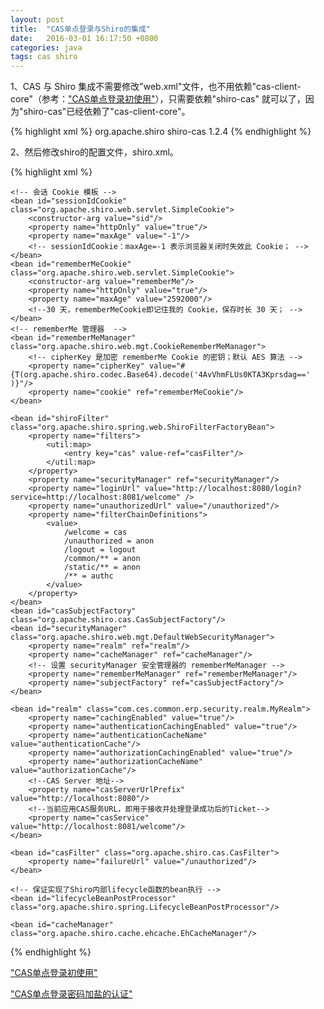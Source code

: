```yaml
---
layout: post
title:  "CAS单点登录与Shiro的集成"
date:   2016-03-01 16:17:50 +0800
categories: java
tags: cas shiro
---
```


1、CAS 与 Shiro 集成不需要修改"web.xml"文件，也不用依赖"cas-client-core"（参考：["CAS单点登录初使用"](cas-first.html "CAS单点登录初使用")），只需要依赖"shiro-cas" 就可以了，因为"shiro-cas"已经依赖了"cas-client-core"。

{% highlight xml %}
<dependency>
    <groupId>org.apache.shiro</groupId>
    <artifactId>shiro-cas</artifactId>
    <version>1.2.4</version>
</dependency>
{% endhighlight %}

2、然后修改shiro的配置文件，shiro.xml。

{% highlight xml %}
<?xml version="1.0" encoding="UTF-8"?>
<beans xmlns="http://www.springframework.org/schema/beans"
       xmlns:xsi="http://www.w3.org/2001/XMLSchema-instance" xmlns:util="http://www.springframework.org/schema/util"
       xsi:schemaLocation="http://www.springframework.org/schema/beans
            http://www.springframework.org/schema/beans/spring-beans.xsd http://www.springframework.org/schema/util http://www.springframework.org/schema/util/spring-util.xsd">

    <!-- 会话 Cookie 模板 -->
    <bean id="sessionIdCookie" class="org.apache.shiro.web.servlet.SimpleCookie">
        <constructor-arg value="sid"/>
        <property name="httpOnly" value="true"/>
        <property name="maxAge" value="-1"/>
        <!-- sessionIdCookie：maxAge=-1 表示浏览器关闭时失效此 Cookie； -->
    </bean>
    <bean id="rememberMeCookie" class="org.apache.shiro.web.servlet.SimpleCookie">
        <constructor-arg value="rememberMe"/>
        <property name="httpOnly" value="true"/>
        <property name="maxAge" value="2592000"/>
        <!--30 天，rememberMeCookie即记住我的 Cookie，保存时长 30 天； -->
    </bean>
    <!-- rememberMe 管理器  -->
    <bean id="rememberMeManager" class="org.apache.shiro.web.mgt.CookieRememberMeManager">
        <!-- cipherKey 是加密 rememberMe Cookie 的密钥；默认 AES 算法 -->
        <property name="cipherKey" value="#{T(org.apache.shiro.codec.Base64).decode('4AvVhmFLUs0KTA3Kprsdag==' )}"/>
        <property name="cookie" ref="rememberMeCookie"/>
    </bean>

    <bean id="shiroFilter" class="org.apache.shiro.spring.web.ShiroFilterFactoryBean">
        <property name="filters">
            <util:map>
                <entry key="cas" value-ref="casFilter"/>
            </util:map>
        </property>
        <property name="securityManager" ref="securityManager"/>
        <property name="loginUrl" value="http://localhost:8080/login?service=http://localhost:8081/welcome" />
        <property name="unauthorizedUrl" value="/unauthorized"/>
        <property name="filterChainDefinitions">
            <value>
                /welcome = cas
                /unauthorized = anon
                /logout = logout
                /common/** = anon
                /static/** = anon
                /** = authc
            </value>
        </property>
    </bean>
    <bean id="casSubjectFactory" class="org.apache.shiro.cas.CasSubjectFactory"/>
    <bean id="securityManager" class="org.apache.shiro.web.mgt.DefaultWebSecurityManager">
        <property name="realm" ref="realm"/>
        <property name="cacheManager" ref="cacheManager"/>
        <!-- 设置 securityManager 安全管理器的 rememberMeManager -->
        <property name="rememberMeManager" ref="rememberMeManager"/>
        <property name="subjectFactory" ref="casSubjectFactory"/>
    </bean>
    
    <bean id="realm" class="com.ces.common.erp.security.realm.MyRealm">
        <property name="cachingEnabled" value="true"/>
        <property name="authenticationCachingEnabled" value="true"/>
        <property name="authenticationCacheName" value="authenticationCache"/>
        <property name="authorizationCachingEnabled" value="true"/>
        <property name="authorizationCacheName" value="authorizationCache"/>
        <!--CAS Server 地址-->
        <property name="casServerUrlPrefix" value="http://localhost:8080"/>
        <!--当前应用CAS服务URL，即用于接收并处理登录成功后的Ticket-->
        <property name="casService" value="http://localhost:8081/welcome"/>
    </bean>

    <bean id="casFilter" class="org.apache.shiro.cas.CasFilter">
        <property name="failureUrl" value="/unauthorized"/>
    </bean>

    <!-- 保证实现了Shiro内部lifecycle函数的bean执行 -->
    <bean id="lifecycleBeanPostProcessor" class="org.apache.shiro.spring.LifecycleBeanPostProcessor"/>

    <bean id="cacheManager" class="org.apache.shiro.cache.ehcache.EhCacheManager"/>

</beans>
{% endhighlight %}

["CAS单点登录初使用"](cas-first.html "CAS单点登录初使用")

["CAS单点登录密码加盐的认证"](cas-username-password-salt-authentication-handler.html "CAS单点登录密码加盐的认证")
